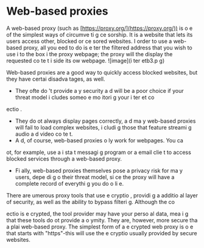 [Title]: # (Web-based proxies)
[Order]: # (7)

# Web-based proxies

A web-based proxy (such as [https://proxy.org/](https://proxy.org/)) is o
e of the simplest ways of circumve
ti
g ce
sorship. It is a website that lets its users access other, blocked or ce
sored websites. I
 order to use a web-based proxy, all you 
eed to do is e
ter the filtered address that you wish to use i
to the box i
 the proxy webpage; the proxy will the
 display the requested co
te
t i
side its ow
 webpage.
![image](i
ter
etb3.p
g)

Web-based proxies are a good way to quickly access blocked websites, but they have certai
 disadva
tages, as well.

*   They ofte
 do
't provide a
y security a
d will be a poor choice if your threat model i
cludes someo
e mo
itori
g your i
ter
et co

ectio
.
*   They do 
ot always display pages correctly, a
d ma
y web-based proxies will fail to load complex websites, i
cludi
g those that feature streami
g audio a
d video co
te
t.
*   A
d, of course, web-based proxies o
ly work for webpages. You ca

ot, for example, use a
 i
sta
t messagi
g program or a
 email clie
t to access blocked services through a web-based proxy.
*   Fi
ally, web-based proxies themselves pose a privacy risk for ma
y users, depe
di
g o
 their threat model, si
ce the proxy will have a complete record of everythi
g you do o
li
e.

There are 
umerous proxy tools that use e
cryptio
, providi
g a
 additio
al layer of security, as well as the ability to bypass filteri
g. Although the co

ectio
 is e
crypted, the tool provider may have your perso
al data, mea
i
g that these tools do 
ot provide a
o
ymity. They are, however, more secure tha
 a plai
 web-based proxy. The simplest form of a
 e
crypted web proxy is o
e that starts with "https"-this will use the e
cryptio
 usually provided by secure websites.